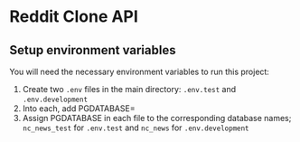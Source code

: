 # Reddit Clone API

## Setup environment variables

You will need the necessary environment variables to run this project:

1.  Create two `.env` files in the main directory: `.env.test` and `.env.development`
2.  Into each, add PGDATABASE=
3.  Assign PGDATABASE in each file to the corresponding database names; `nc_news_test` for `.env.test` and `nc_news` for `.env.development`
